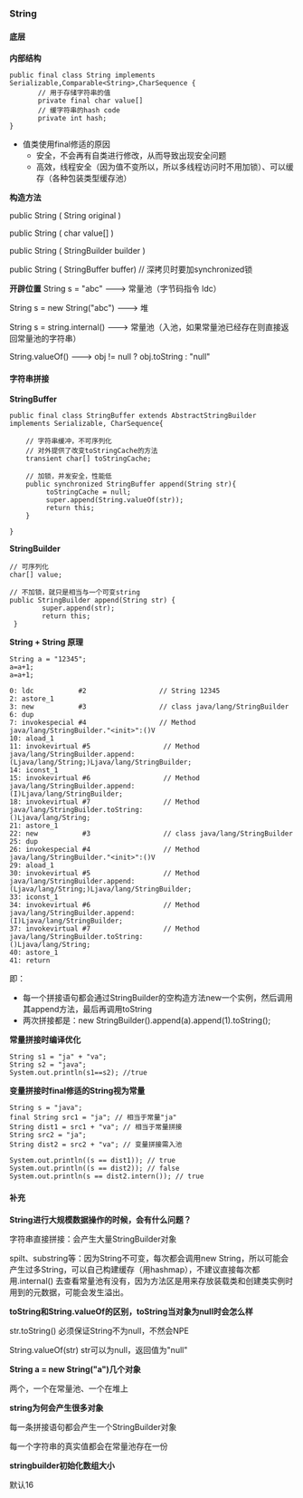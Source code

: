 ### String

#### 底层

**内部结构**

```
public final class String implements Serializable,Comparable<String>,CharSequence {
       // 用于存储字符串的值
       private final char value[]
       // 缓字符串的hash code
       private int hash;
}
```

- 值类使用final修适的原因
  - 安全，不会再有自类进行修改，从而导致出现安全问题
  - 高效，线程安全（因为值不变所以，所以多线程访问时不用加锁）、可以缓存（各种包装类型缓存池）

**构造方法**

public String ( String original )

public String ( char value[] )

public String ( StringBuilder builder )

public String ( StringBuffer buffer)  // 深拷贝时要加synchronized锁



**开辟位置**
String s = "abc"  ---> 常量池（字节码指令 ldc）

String s = new String("abc")  ---> 堆

String s = string.internal() ---> 常量池（入池，如果常量池已经存在则直接返回常量池的字符串）

String.valueOf() ---> obj != null ? obj.toString : "null"

#### 字符串拼接

**StringBuffer**

```
public final class StringBuffer extends AbstractStringBuilder implements Serializable, CharSequence{   
	
	// 字符串缓冲，不可序列化
	// 对外提供了改变toStringCache的方法
	transient char[] toStringCache;
	
	// 加锁，并发安全，性能低
	public synchronized StringBuffer append(String str){
         toStringCache = null;
         super.append(String.valueOf(str));
         return this;
    }

}
```

**StringBuilder**

```
// 可序列化
char[] value;

// 不加锁，就只是相当与一个可变string
public StringBuilder append(String str) {
        super.append(str);
        return this;
 }
```



**String + String 原理**

```
String a = "12345";
a=a+1;
a=a+1;
```

```
0: ldc           #2                  // String 12345
2: astore_1
3: new           #3                  // class java/lang/StringBuilder
6: dup
7: invokespecial #4                  // Method java/lang/StringBuilder."<init>":()V
10: aload_1
11: invokevirtual #5                  // Method java/lang/StringBuilder.append:													(Ljava/lang/String;)Ljava/lang/StringBuilder;
14: iconst_1
15: invokevirtual #6                  // Method java/lang/StringBuilder.append:													(I)Ljava/lang/StringBuilder;
18: invokevirtual #7                  // Method java/lang/StringBuilder.toString:												()Ljava/lang/String;
21: astore_1
22: new           #3                  // class java/lang/StringBuilder
25: dup
26: invokespecial #4                  // Method java/lang/StringBuilder."<init>":()V
29: aload_1
30: invokevirtual #5                  // Method java/lang/StringBuilder.append:													(Ljava/lang/String;)Ljava/lang/StringBuilder;
33: iconst_1
34: invokevirtual #6                  // Method java/lang/StringBuilder.append:													(I)Ljava/lang/StringBuilder;
37: invokevirtual #7                  // Method java/lang/StringBuilder.toString:												()Ljava/lang/String;
40: astore_1
41: return
```

即：

- 每一个拼接语句都会通过StringBuilder的空构造方法new一个实例，然后调用其append方法，最后再调用toString
- 两次拼接都是：new StringBuilder().append(a).append(1).toString();



**常量拼接时编译优化**

```
String s1 = "ja" + "va";
String s2 = "java";
System.out.println(s1==s2); //true
```



**变量拼接时final修适的String视为常量**

```
String s = "java";
final String src1 = "ja"; // 相当于常量"ja"
String dist1 = src1 + "va"; // 相当于常量拼接
String src2 = "ja";
String dist2 = src2 + "va"; // 变量拼接需入池

System.out.println((s == dist1)); // true
System.out.println((s == dist2)); // false
System.out.println(s == dist2.intern()); // true
```

#### 补充
**String进行大规模数据操作的时候，会有什么问题？**

字符串直接拼接：会产生大量StringBuilder对象

spilt、substring等：因为String不可变，每次都会调用new String，所以可能会产生过多String，可以自己构建缓存（用hashmap），不建议直接每次都用.internal() 去查看常量池有没有，因为方法区是用来存放装载类和创建类实例时用到的元数据，可能会发生溢出。


**toString和String.valueOf的区别，toString当对象为null时会怎么样**

str.toString() 必须保证String不为null，不然会NPE

String.valueOf(str) str可以为null，返回值为"null"

**String a = new String("a")几个对象**

两个，一个在常量池、一个在堆上

 **string为何会产生很多对象**

每一条拼接语句都会产生一个StringBuilder对象

每一个字符串的真实值都会在常量池存在一份

**stringbuilder初始化数组大小**

默认16
